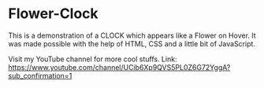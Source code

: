 # Flower-Clock
This is a demonstration of a CLOCK which appears like a Flower on Hover.
It was made possible with the help of HTML, CSS and a little bit of JavaScript. 

Visit my YouTube channel for more cool stuffs. 
Link: https://www.youtube.com/channel/UCib6Xp9QVS5PL0Z6G72YggA?sub_confirmation=1
